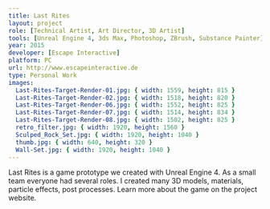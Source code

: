 ```yaml
---
title: Last Rites
layout: project
role: [Technical Artist, Art Director, 3D Artist]
tools: [Unreal Engine 4, 3ds Max, Photoshop, ZBrush, Substance Painter]
year: 2015
developer: [Escape Interactive]
platform: PC
url: http://www.escapeinteractive.de
type: Personal Work
images:
  Last-Rites-Target-Render-01.jpg: { width: 1559, height: 815 }
  Last-Rites-Target-Render-02.jpg: { width: 1518, height: 820 }
  Last-Rites-Target-Render-06.jpg: { width: 1552, height: 825 }
  Last-Rites-Target-Render-07.jpg: { width: 1514, height: 834 }
  Last-Rites-Target-Render-08.jpg: { width: 1502, height: 825 }
  retro_filter.jpg: { width: 1920, height: 1560 }
  Sculped_Rock_Set.jpg: { width: 1920, height: 1040 }
  thumb.jpg: { width: 640, height: 320 }
  Wall-Set.jpg: { width: 1920, height: 1040 }
---
```

Last Rites is a game prototype we created with Unreal Engine 4. As a small team everyone had several roles. I created many 3D models, materials, particle effects, post processes. Learn more about the game on the project website.

